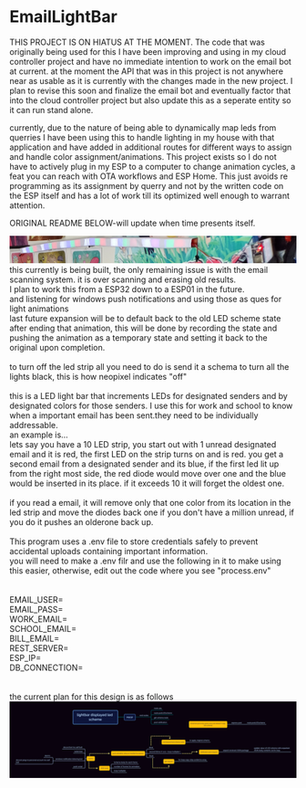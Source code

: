 # EmailLightBar

THIS PROJECT IS ON HIATUS AT THE MOMENT. 
The code that was originally being used for this I have been improving and using in my cloud controller project and have no immediate intention to work on the email bot at current. at the moment the API that was in this project is not anywhere near as usable as it is currently with the changes made in the new project. I plan to revise this soon and finalize the email bot and eventually factor that into the cloud controller project but also update this as a seperate entity so it can run stand alone. 

currently, due to the nature of being able to dynamically map leds from querries I have been using this to handle lighting in my house with that application and have added in additional routes for different ways to assign and handle color assignment/animations. This project exists so I do not have to actively plug in my ESP to a computer to change animation cycles, a feat you can reach with OTA workflows and ESP Home. This just avoids re programming as its assignment by querry and not by the written code on the ESP itself and has a lot of work till its optimized well enough to warrant attention.

ORIGINAL README BELOW-will update when time presents itself.


![alt text](https://github.com/dylanpoll/EmailLightBar/blob/master/Untitled.png?raw=true)
this currently is being built, the only remaining issue is with the email scanning system. it is over scanning and erasing old results.<br>
I plan to work this from a ESP32 down to a ESP01 in the future.<br>
and listening for windows push notifications and using those as ques for light animations<br>
last future expansion will be to default back to the old LED scheme state after ending that animation, this will be done by recording the state and pushing the animation as a temporary state and setting it back to the original upon completion.<br>
<br> 
to turn off the led strip all you need to do is send it a schema to turn all the lights black, this is how neopixel indicates "off"
<br>
<br>
this is a LED light bar that increments LEDs for designated senders and by designated colors for those senders. I use this for work and school to know when a important email has been sent.they need to be individually addressable.<br>
an example is...<br>
lets say you have a 10 LED strip, you start out with 1 unread designated email and it is red, the first LED on the strip turns on and is red.
you get a second email from a designated sender and its blue, if the first led lit up from the right most side, the red diode would move over one and the blue would be inserted in its place. if it exceeds 10 it will forget the oldest one.<br><br>
if you read a email, it will remove only that one color from its location in the led strip and move the diodes back one if you don't have a million unread, if you do it pushes an olderone back up.
<br>
<br>
This program uses a .env file to store credentials safely to prevent accidental uploads containing important information.<br>
you will need to make a .env filr and use the following in it to make using this easier, otherwise, edit out the code where you see "process.env"
<br>
<br>
<br>
EMAIL_USER=<br>
EMAIL_PASS=<br>
WORK_EMAIL=<br>
SCHOOL_EMAIL=<br>
BILL_EMAIL=<br>
REST_SERVER=<br>
ESP_IP=<br>
DB_CONNECTION=<br>
<br><br>
the current plan for this design is as follows
![alt text](https://github.com/dylanpoll/EmailLightBar/blob/master/lightbar%20displayed%20led%20scheme.png?raw=true)
